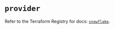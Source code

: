 # `provider`

Refer to the Terraform Registry for docs: [`snowflake`](https://registry.terraform.io/providers/snowflake-labs/snowflake/0.95.0/docs).
